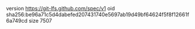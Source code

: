 version https://git-lfs.github.com/spec/v1
oid sha256:be96a71c5d4dabefed207431740e5697ab19d49bf64624f5f8f12661f6a749cd
size 7507
